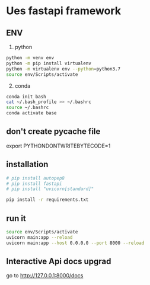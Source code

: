 # Ues fastapi framework

## ENV

1. python

```sh
python -m venv env
python -m pip install virtualenv
python -m virtualenv env --python=python3.7
source env/Scripts/activate
```

2. conda

```bash
conda init bash
cat ~/.bash_profile >> ~/.bashrc
source ~/.bashrc
conda activate base
```

## don't create **pycache** file

export PYTHONDONTWRITEBYTECODE=1

## installation

```bash
# pip install autopep8
# pip install fastapi
# pip install "uvicorn[standard]"
```

```bash
pip install -r requirements.txt
```

## run it

```bash
source env/Scripts/activate
uvicorn main:app --reload
uvicorn main:app --host 0.0.0.0 --port 8000 --reload
```

## Interactive Api docs upgrad

go to <http://127.0.0.1:8000/docs>
